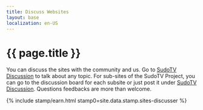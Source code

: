 ```yaml
---
title: Discuss Websites
layout: base
localization: en-US
---
```


# {{ page.title }}

You can discuss the sites with the community and us. Go to [SudoTV Discussion](https://github.com/SudoTV/sudo.tv/discussions) to talk about any topic. For sub-sites of the SudoTV Project, you can go to the discussion board for each subsite or just post it under [SudoTV Discussion](https://github.com/SudoTV/sudo.tv/discussions). Questions feedbacks are more than welcome.

{% include stamp/earn.html
    stamp0=site.data.stamp.sites-discusser
%}